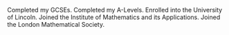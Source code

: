 Completed my GCSEs.
Completed my A-Levels.
Enrolled into the University of Lincoln.
Joined the Institute of Mathematics and its Applications.
Joined the London Mathematical Society.